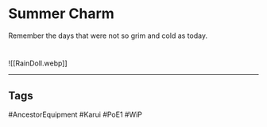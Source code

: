 # Summer Charm
Remember the days that were not so grim and cold as today.

#
![[RainDoll.webp]]

---
## Tags
#AncestorEquipment
#Karui
#PoE1 
#WiP 